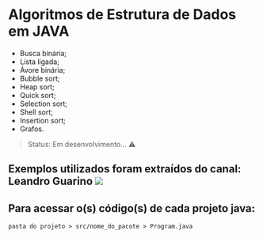 # Algoritmos de Estrutura de Dados em JAVA

+ Busca binária;
+ Lista ligada;
+ Ávore binária;
+ Bubble sort;
+ Heap sort;
+ Quick sort;
+ Selection sort;
+ Shell sort;
+ Insertion sort;
+ Grafos.

> Status: Em desenvolvimento... ⚠️

## Exemplos utilizados foram extraídos do canal: Leandro Guarino <a href="https://www.youtube.com/channel/UC7Q_uLJ5hpA3NzlP7I4dGqQ" target="_blank"><img src="https://img.shields.io/badge/YouTube-FF0000?style=for-the-badge&logo=youtube&logoColor=white" target="_blank"></a>

## Para acessar o(s) código(s) de cada projeto java: 

```pasta do projeto > src/nome_do_pacote > Program.java```
